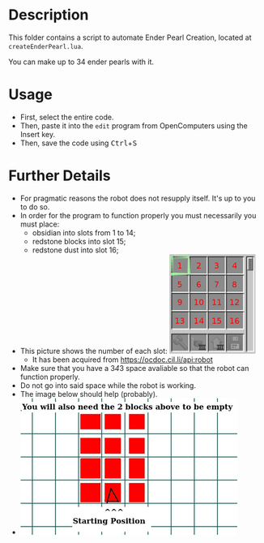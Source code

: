 # Description
This folder contains a script to automate Ender Pearl Creation, located at `createEnderPearl.lua`.

You can make up to 34 ender pearls with it.
# Usage
* First, select the entire code.
* Then, paste it into the `edit` program from OpenComputers using the <kdb> Insert </kbd> key.
* Then, save the code using <kbd>Ctrl</kbd>+<kbd>S</kbd>
# Further Details
* For pragmatic reasons the robot does not resupply itself. It's up to you to do so.
* In order for the program to function properly you must necessarily you must place:
  + obsidian into slots from 1 to 14;
  + redstone blocks into slot 15;
  + redstone dust into slot 16;
* This picture shows the number of each slot: ![slots](slotnumbers.png)
  * It has been acquired from https://ocdoc.cil.li/api:robot
* Make sure that you have a 3*4*3 space avaliable so that the robot can function properly.
* Do not go into said space while the robot is working.
* The image below should help (probably).
* ![places](robotspaces.png)
